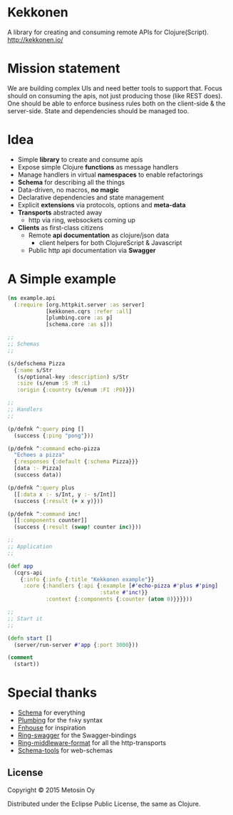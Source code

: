 # Kekkonen

A library for creating and consuming remote APIs for Clojure(Script). http://kekkonen.io/

# Mission statement

We are building complex UIs and need better tools to support that. Focus should on consuming
the apis, not just producing those (like REST does). One should be able to enforce business
rules both on the client-side & the server-side. State and dependencies should be managed too.

# Idea

- Simple **library** to create and consume apis
- Expose simple Clojure **functions** as message handlers
- Manage handlers in virtual **namespaces** to enable refactorings
- **Schema** for describing all the things
- Data-driven, no macros, **no magic**
- Declarative dependencies and state management
- Explicit **extensions** via protocols, options and **meta-data**
- **Transports** abstracted away
  - http via ring, websockets coming up
- **Clients** as first-class citizens
  - Remote **api documentation** as clojure/json data
    - client helpers for both ClojureScript & Javascript
  - Public http api documentation via **Swagger**
  
# A Simple example

```clojure
(ns example.api
  (:require [org.httpkit.server :as server]
            [kekkonen.cqrs :refer :all]
            [plumbing.core :as p]
            [schema.core :as s]))

;;
;; Schemas
;;

(s/defschema Pizza
  {:name s/Str
   (s/optional-key :description) s/Str
   :size (s/enum :S :M :L)
   :origin {:country (s/enum :FI :PO)}})

;;
;; Handlers
;;

(p/defnk ^:query ping []
  (success {:ping "pong"}))

(p/defnk ^:command echo-pizza
  "Echoes a pizza"
  {:responses {:default {:schema Pizza}}}
  [data :- Pizza]
  (success data))

(p/defnk ^:query plus
  [[:data x :- s/Int, y :- s/Int]]
  (success {:result (+ x y)}))

(p/defnk ^:command inc!
  [[:components counter]]
  (success {:result (swap! counter inc)}))

;;
;; Application
;;

(def app
  (cqrs-api
    {:info {:info {:title "Kekkonen example"}}
     :core {:handlers {:api {:example [#'echo-pizza #'plus #'ping]
                             :state #'inc!}}
            :context {:components {:counter (atom 0)}}}}))

;;
;; Start it
;;

(defn start []
  (server/run-server #'app {:port 3000}))

(comment
  (start))
```

# Special thanks

- [Schema](https://github.com/Prismatic/schema) for everything
- [Plumbing](https://github.com/Prismatic/plumbing) for the `fnk`y syntax
- [Fnhouse](https://github.com/Prismatic/fnhouse) for inspiration
- [Ring-swagger](https://github.com/metosin/ring-swagger) for the Swagger-bindings
- [Ring-middleware-format](https://github.com/ngrunwald/ring-middleware-format) for all the http-transports
- [Schema-tools](https://github.com/metosin/schema-tools) for web-schemas

## License

Copyright © 2015 Metosin Oy

Distributed under the Eclipse Public License, the same as Clojure.
